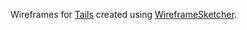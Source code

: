 Wireframes for [Tails](https://tails.boum.org/) created using
[WireframeSketcher](https://wireframesketcher.com/).
